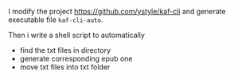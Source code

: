 I modify the project https://github.com/ystyle/kaf-cli and generate executable file `kaf-cli-auto`.

Then i write a shell script to automatically 
- find the txt files in directory
- generate corresponding epub one
- move txt files into txt folder